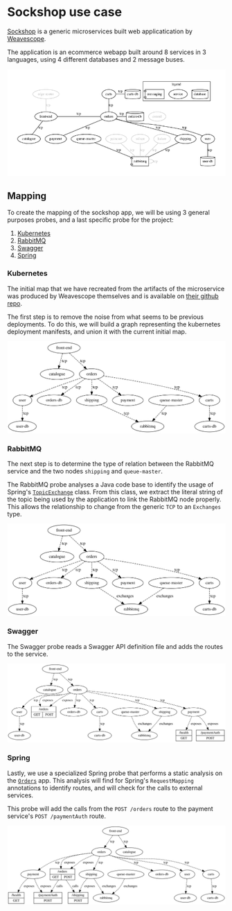 # Sockshop use case

[Sockshop](https://github.com/microservices-demo) is a generic microservices built web applicatication by [Weavescope](https://github.com/weaveworks).

The application is an ecommerce webapp built around 8 services in 3 languages, using 4 different databases and 2 message
buses. 

![Sockshop map](./weaveworks_tcp.png)

## Mapping

To create the mapping of the sockshop app, we will be using 3 general purposes probes, and a last specific probe
for the project:

1. [Kubernetes](../../probes/Kubernetes)
2. [RabbitMQ](../../probes/RabbitMQ)
3. [Swagger](../../probes/Swagger)
4. [Spring](../../probes/Spring)

### Kubernetes

The initial map that we have recreated from the artifacts of the microservice was produced by Weavescope themselves and
is available on [their github repo](https://github.com/microservices-demo/microservices-demo/tree/c0a1e59036233dcdb93c4aff82a07788365d19de#visualizing-the-application).

The first step is to remove the noise from what seems to be previous deployments. To do this, we will build a graph
representing the kubernetes deployment manifests, and union it with the current initial map.

![Kubernetes map](k8s_map.svg)

### RabbitMQ

The next step is to determine the type of relation between the RabbitMQ service and the two nodes `shipping` and
`queue-master`.

The RabbitMQ probe analyses a Java code base to identify the usage of Spring's
[`TopicExchange`](https://docs.spring.io/spring-amqp/api/org/springframework/amqp/core/TopicExchange.html) class. From
this class, we extract the literal string of the topic being used by the application to link the RabbitMQ node properly.
This allows the relationship to change from the generic `TCP` to an `Exchanges` type.

![RabbitMQ map](rabbitmq_map.svg)

### Swagger

The Swagger probe reads a Swagger API definition file and adds the routes to the service.

![Swagger map](swagger_map.svg)

### Spring

Lastly, we use a specialized Spring probe that performs a static analysis on the [`Orders`](https://github.com/microservices-demo/orders)
app. This analysis will find for Spring's `RequestMapping` annotations to identify routes, and will check for the
calls to external services.

This probe will add the calls from the `POST /orders` route to the payment service's `POST /paymentAuth` route.

![Spring map](spring_map.svg)
